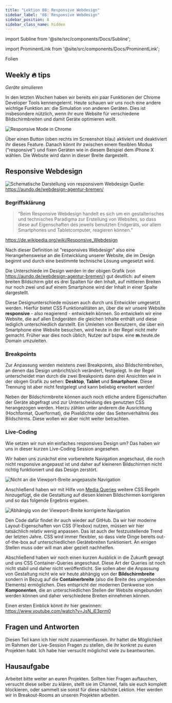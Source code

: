```yaml
---
title: "Lektion 08: Responsive Webdesign"
sidebar_label: "08: Responsive Webdesign"
sidebar_position: 8
sidebar_class_name: hidden
---
```


import Subline from '@site/src/components/Docs/Subline';

<Subline text="Make it fit" />

import ProminentLink from '@site/src/components/Docs/ProminentLink';

<ProminentLink link="https://docs.google.com/presentation/d/1GqGce81iVDWo6ehpFVKvPp4TFT7EGsvnmoy4oCLUAC4">Folien</ProminentLink>

## Weekly 🔥 tips

_Geräte simulieren_

In den letzten Wochen haben wir bereits ein paar Funktionen der Chrome Developer Tools kennengelernt. Heute schauen wir uns noch eine andere wichtige Funktion an: die Simulation von anderen Geräten. Dies ist insbesondere nützlich, wenn ihr eure Website für verschiedene Bildschirmbreiten und damit Geräte optimieren wollt.

![Responsive Mode in Chrome](/img/lessons/08/responsive-mode.png)

Über einen Button (oben rechts im Screenshot blau) aktiviert und deaktiviert ihr dieses Feature. Danach könnt ihr zwischen einem flexiblen Modus (“responsive”) und fixen Geräten wie in diesem Beispiel dem iPhone X wählen. Die Website wird dann in dieser Breite dargestellt.

## Responsive Webdesign

![Schematische Darstellung von responsivem Webdesign](/img/lessons/08/responsive_webdesign.svg)
Quelle: https://aundo.de/webdesign-agentur-bremen/

### Begriffsklärung

> “Beim Responsive Webdesign handelt es sich um ein gestalterisches und technisches Paradigma zur Erstellung von Websites, so dass diese auf Eigenschaften des jeweils benutzten Endgeräts, vor allem Smartphones und Tabletcomputer, reagieren können.”

https://de.wikipedia.org/wiki/Responsive_Webdesign

Nach dieser Definition ist "responsives Webdesign" also eine Herangehensweise an die Entwicklung unserer Website, die im Design beginnt und durch eine bestimmte technische Lösung umgesetzt wird.

Die Unterschiede im Design werden in der obigen Grafik (von https://aundo.de/webdesign-agentur-bremen/) gut deutlich: auf einem breiten Bildschirm gibt es drei Spalten für den Inhalt, auf mittleren Breiten nur noch zwei und auf einem Smartphone wird der Inhalt in einer Spalte dargestellt.

Diese Designunterschiede müssen auch durch uns Entwickler umgesetzt werden. Hierfür bietet CSS Funktionalitäten an, über die wir unsere Website **responsive** - also reagierend - entwickeln können. So entwickeln wir eine Website, die auf allen Endgeräten die gleichen Inhalte enthält und diese lediglich unterschiedlich darstellt. Ein Umleiten von Benutzern, die über ein Smartphone eine Website besuchen, wird heute in der Regel nicht mehr gemacht. Früher war dies noch üblich, Nutzer auf bspw. eine **m**.heute.de Domain umzuleiten.

### Breakpoints

Zur Anpassung werden meistens zwei Breakpoints, also Bildschirmbreiten, an denen das Design umbricht/sich verändert, festgelegt. In der Regel unterscheidet man durch die zwei Breakpoints dann drei Ansichten wie in der obigen Grafik zu sehen: **Desktop**, **Tablet** und **Smartphone**. Diese Trennung ist aber nicht festgelegt und kann beliebig erweitert werden!

Neben der Bildschirmbreite können auch noch etliche andere Eigenschaften der Geräte abgefragt und zur Unterscheidung des genutzten CSS herangezogen werden. Hierzu zählen unter anderem die Ausrichtung (Hochformat, Querformat), die Pixeldichte oder das Seitenverhältnis des Bildschirms. Diese wollen wir aber nicht weiter betrachten.

### Live-Coding

Wie setzen wir nun ein einfaches responsives Design um? Das haben wir uns in dieser kurzen Live-Coding Session angesehen.

Wir haben uns zunächst eine vorbereitete Navigation angeschaut, die noch nicht responsive angepasst ist und daher auf kleineren Bildschirmen nicht richtig funktioniert und das Design zerstört.

![Nicht an die Viewport-Breite angepasste Navigation](/img/lessons/08/live-broken.png)

Anschließend haben wir mit Hilfe von [Media Queries](https://developer.mozilla.org/de/docs/Web/CSS/Media_Queries/Using_media_queries) weitere CSS Regeln hinzugefügt, die die Gestaltung auf diesen kleinen Bildschirmen korrigieren und so das folgende Ergebnis ergaben.

![Abhängig von der Viewport-Breite korrigierte Navigation](/img/lessons/08/live-fixed.png)

Den Code dafür findet ihr auch wieder auf GitHub. Da wir hier moderne Layout-Eigenschaften von CSS (Flexbox) nutzen, müssen wir hier tatsächlich relativ wenig anpassen. Das ist auch der festzustellende Trend der letzten Jahre. CSS wird immer flexibler, so dass viele Dinge bereits out-of-the-box auf unterschiedlichen Gerätebreiten funktioniert. An einigen Stellen muss oder will man aber gezielt nachhelfen.

Abschließend haben wir noch einen kurzen Ausblick in die Zukunft gewagt und uns CSS Container-Queries angeschaut. Diese Art der Queries ist noch nicht stabil und daher nicht veröffentlicht. Sie sollen aber die Anpassung von Gestaltung nicht wie wir heute abhängig von der **Bildschirmbreite** sondern in Bezug auf die **Containerbreite** (also die Breite des umgebenden Elements) ermöglichen. Dies entspricht der modernen Denkweise von **Komponenten**, die an unterschiedlichen Stellen der Website eingebunden werden können und daher verschiedene Breiten einnehmen können.

Einen ersten Einblick könnt ihr hier gewinnen: https://www.youtube.com/watch?v=JsN_iE3prm0

## Fragen und Antworten

Diesen Teil kann ich hier nicht zusammenfassen. Ihr hattet die Möglichkeit im Rahmen der Live-Session Fragen zu stellen, die ihr konkret zu euren Projekten habt. Ich habe hier versucht möglichst viele zu beantworten.

## Hausaufgabe

Arbeitet bitte weiter an euren Projekten. Sollten hier Fragen auftauchen, versucht diese selber zu klären, stellt sie im Channel, falls sie euch komplett blockieren, oder sammelt sie sonst für diese nächste Lektion. Hier werden wir in Breakout-Rooms an unseren Projekten arbeiten.
